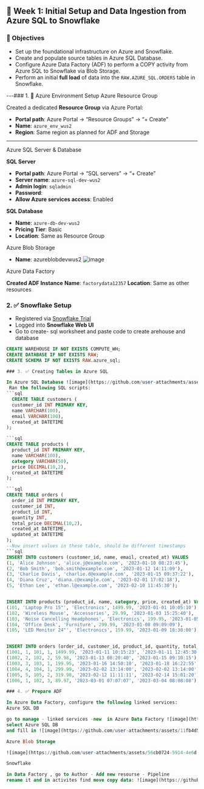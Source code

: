 ## 📅 Week 1: Initial Setup and Data Ingestion from Azure SQL to Snowflake

### 🎯 Objectives

- Set up the foundational infrastructure on Azure and Snowflake.
- Create and populate source tables in Azure SQL Database.
- Configure Azure Data Factory (ADF) to perform a COPY activity from Azure SQL to Snowflake via Blob Storage.
- Perform an initial **full load** of data into the `RAW.AZURE_SQL.ORDERS` table in Snowflake.

---### 1. 🔧 Azure Environment Setup
Azure Resource Group

Created a dedicated **Resource Group** via Azure Portal:

- **Portal path**: Azure Portal → “Resource Groups” → “+ Create”
- **Name**: `azure_env_wus2`
- **Region**: Same region as planned for ADF and Storage

---

 Azure SQL Server & Database

**SQL Server**

- **Portal path**: Azure Portal → “SQL servers” → “+ Create”
- **Server name**: `azure-sql-dev-wus2`
- **Admin login**: `sqladmin`
- **Password**: 
- **Allow Azure services access**: Enabled

**SQL Database**

- **Name**: `azure-db-dev-wus2`
- **Pricing Tier**: Basic 
- **Location**: Same as Resource Group

 Azure Blob Storage 

- **Name**: azureblobdevwus2
![image](https://github.com/user-attachments/assets/c771761b-fce9-4f6d-8085-814b51e2f43e)

Azure Data Factory

**Created ADF Instance**
 **Name**: `factorydata12357`
 **Location**: Same as other resources

 ### 2. ✅ Snowflake Setup

 - Registered via [Snowflake Trial](https://signup.snowflake.com/)
 - Logged into **Snowflake Web UI**
 - Go to create- sql worksheet and paste code to create arehouse and database
```sql
CREATE WAREHOUSE IF NOT EXISTS COMPUTE_WH;
CREATE DATABASE IF NOT EXISTS RAW;
CREATE SCHEMA IF NOT EXISTS RAW.azure_sql;

### 3. ✅ Creating Tables in Azure SQL

In Azure SQL Database ![image](https://github.com/user-attachments/assets/986b4e65-bd63-4a58-b017-0ce1b87b7b5b)
 Ran the following SQL scripts:
```sql
  CREATE TABLE customers (
  customer_id INT PRIMARY KEY,
  name VARCHAR(100),
  email VARCHAR(100),
  created_at DATETIME
);

```sql
CREATE TABLE products (
  product_id INT PRIMARY KEY,
  name VARCHAR(100),
  category VARCHAR(50),
  price DECIMAL(10,2),
  created_at DATETIME
);

```sql
CREATE TABLE orders (
  order_id INT PRIMARY KEY,
  customer_id INT,
  product_id INT,
  quantity INT,
  total_price DECIMAL(10,2),
  created_at DATETIME,
  updated_at DATETIME
);
--Now insert values in these table, should be different timestamps
```sql
INSERT INTO customers (customer_id, name, email, created_at) VALUES
(1, 'Alice Johnson', 'alice.j@example.com', '2023-01-10 08:23:45'),
(2, 'Bob Smith', 'bob.smith@example.com', '2023-01-12 14:11:09'),
(3, 'Charlie Davis', 'charlie.d@example.com', '2023-01-15 09:37:22'),
(4, 'Diana Cruz', 'diana.c@example.com', '2023-02-01 17:02:18'),
(5, 'Ethan Lee', 'ethan.l@example.com', '2023-02-10 11:45:30');


INSERT INTO products (product_id, name, category, price, created_at) VALUES
(101, 'Laptop Pro 15"', 'Electronics', 1499.99, '2023-01-01 10:05:10'),
(102, 'Wireless Mouse', 'Accessories', 29.99, '2023-01-03 15:25:40'),
(103, 'Noise Cancelling Headphones', 'Electronics', 199.95, '2023-01-05 12:14:50'),
(104, 'Office Desk', 'Furniture', 299.99, '2023-01-08 09:09:09'),
(105, 'LED Monitor 24"', 'Electronics', 159.99, '2023-01-09 18:30:00');


INSERT INTO orders (order_id, customer_id, product_id, quantity, total_price, created_at, updated_at) VALUES
(1001, 1, 101, 1, 1499.99, '2023-01-11 10:15:23', '2023-01-11 12:45:30'),
(1002, 2, 102, 2, 59.98, '2023-01-13 08:20:40', '2023-01-15 09:10:15'),
(1003, 3, 103, 1, 199.95, '2023-01-16 14:50:10', '2023-01-18 16:22:55'),
(1004, 4, 104, 1, 299.99, '2023-02-02 13:14:00', '2023-02-02 13:14:00'),
(1005, 5, 105, 2, 319.98, '2023-02-12 11:11:11', '2023-02-14 15:01:20'),
(1006, 1, 102, 3, 89.97, '2023-03-01 07:07:07', '2023-03-04 08:08:08');

### 4. ✅ Prepare ADF

In Azure Data Factory, configure the following linked services:
Azure SQL DB

go to manage - linked services -new  in Azure Data Factory ![image](https://github.com/user-attachments/assets/9dec97c5-fccc-4a80-8cd3-f16d63b0c6e3)
select Azure SQL DB
and fill in ![image](https://github.com/user-attachments/assets/11fb4d5b-ff30-4129-b09e-87423cfc967e)

Azure Blob Storage

![image](https://github.com/user-attachments/assets/56cb0724-5914-4e6d-a99d-d05e7488af44)

Snowflake

in Data Factory , go to Author - Add new resourse - Pipeline
rename it and in activites find move copy data: ![image](https://github.com/user-attachments/assets/90baebc7-5985-4e9d-90f5-b0e850b501c6)






